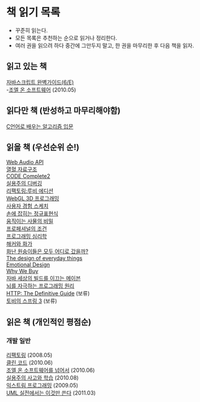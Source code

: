 책 읽기 목록
 ============
 - 꾸준히 읽는다.
 - 모든 목록은 추천하는 순으로 읽거나 정리한다.
 - 여러 권을 읽으려 하다 중간에 그만두지 말고, 한 권을 마무리한 후 다음 책을 읽자. 
 
 
 ## 읽고 있는 책
 
 [자바스크립트 완벽가이드(6/E)](http://book.naver.com/bookdb/book_detail.nhn?bid=7121555)  
-[조엘 온 소프트웨어](http://book.naver.com/bookdb/book_detail.nhn?bid=1528741) (2010.05)  
 
 
 ## 읽다만 책 (반성하고 마무리해야함)
 
 [C언어로 배우는 알고리즘 입문](http://book.naver.com/bookdb/book_detail.nhn?bid=1478608)  
 
 
 ## 읽을 책 (우선순위 순!)
 

 [Web Audio API](http://www.amazon.com/gp/product/1449332684/)  
 [열혈 자료구조](http://book.naver.com/bookdb/book_detail.nhn?bid=6809127)  
 [CODE Complete2](http://book.naver.com/bookdb/book_detail.nhn?bid=1535901)  
 [실용주의 디버깅](http://book.naver.com/bookdb/book_detail.nhn?bid=6298411)  
 [리팩토링:루비 에디션](http://book.naver.com/bookdb/book_detail.nhn?bid=6740199)  
 [WebGL 3D 프로그래밍](http://book.naver.com/bookdb/book_detail.nhn?bid=7042029)  
 [사용자 경험 스케치](http://book.naver.com/bookdb/book_detail.nhn?bid=6291901)  
 [손에 잡히는 정규표현식](http://book.naver.com/bookdb/book_detail.nhn?bid=6053135)  
 [움직이는 사물의 비밀](http://book.naver.com/bookdb/book_detail.nhn?bid=7084086)  
 [프로페셔널의 조건](http://book.naver.com/bookdb/book_detail.nhn?bid=7105636)  
 [프로그래밍 심리학](http://book.naver.com/bookdb/book_detail.nhn?bid=4326393)  
 [해커와 화가](http://book.naver.com/bookdb/book_detail.nhn?bid=1914124)  
 [화난 원숭이들은 모두 어디로 갔을까?](http://book.naver.com/bookdb/book_detail.nhn?bid=6739388)  
 [The design of everyday things](http://book.naver.com/bookdb/book_detail.nhn?bid=1495983)  
 [Emotional Design](http://book.naver.com/bookdb/book_detail.nhn?bid=1668931)  
 [Why We Buy](http://book.naver.com/bookdb/book_detail.nhn?bid=5322457)  
 [자바 세상의 빌드를 이끄는 메이븐](http://book.naver.com/bookdb/book_detail.nhn?bid=6600936)  
 [뇌를 자극하는 프로그래밍 원리](http://book.naver.com/bookdb/book_detail.nhn?bid=3084646)  
 [HTTP: The Definitive Guide](http://book.naver.com/bookdb/book_detail.nhn?bid=994839) (보류)  
 [토비의 스프링 3](http://book.naver.com/bookdb/book_detail.nhn?bid=6330335) (보류)  
 
 
 ## 읽은 책 (개인적인 평점순)
 
 ### 개발 일반

 [리팩토링](http://book.naver.com/bookdb/book_detail.nhn?bid=7047630) (2008.05)  
 [클린 코드](http://book.naver.com/bookdb/book_detail.nhn?bid=6248623) (2010.06)  
 [조엘 온 소프트웨어를 넘어서](http://book.naver.com/bookdb/book_detail.nhn?bid=6099079) (2010.06)  
 [실용주의 사고와 학습](http://book.naver.com/bookdb/book_detail.nhn?bid=6261704) (2010.08)  
 [익스트림 프로그래밍](http://book.naver.com/bookdb/book_detail.nhn?bid=2497945) (2009.05)  
 [UML 실전에서는 이것만 쓴다](http://book.naver.com/bookdb/book_detail.nhn?bid=6439362) (2011.03)  
